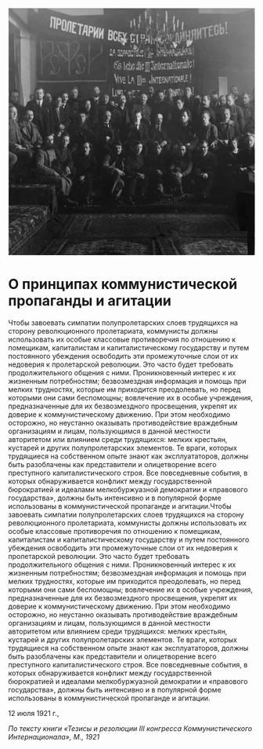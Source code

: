 
![](./img/old/veveLaInternationale.jpg)


# О принципах коммунистической пропаганды и агитации


Чтобы завоевать симпатии
полупролетарских слоев трудящихся на сторону революционного
пролетариата, коммунисты должны использовать их особые классовые
противоречия по отношению к помещикам, капиталистам и капиталистическому
государству и путем постоянного убеждения освободить эти промежуточные
слои от их недоверия к пролетарской революции. Это часто будет требовать
продолжительного общения с ними. Проникновенный интерес к их жизненным
потребностям; безвозмездная информация и помощь при мелких трудностях,
которые им приходится преодолевать, но перед которыми они сами
беспомощны; вовлечение их в особые учреждения, предназначенные для их
безвозмездного просвещения, укрепят их доверие к коммунистическому
движению. При этом необходимо осторожно, но неустанно оказывать
противодействие враждебным организациям и лицам, пользующимся в данной
местности авторитетом или влиянием среди трудящихся: мелких крестьян,
кустарей и других полупролетарских элементов. Те враги, которых
трудящиеся на собственном опыте знают как эксплуататоров, должны быть
разоблачены как представители и олицетворение всего преступного
капиталистического строя. Все повседневные события, в которых
обнаруживается конфликт между государственной бюрократией и идеалами
мелкобуржуазной демократии и «правового государства», должны быть
интенсивно и в популярной форме использованы в коммунистической
пропаганде и агитации.Чтобы завоевать симпатии полупролетарских слоев
трудящихся на сторону революционного пролетариата, коммунисты должны
использовать их особые классовые противоречия по отношению к помещикам,
капиталистам и капиталистическому государству и путем постоянного
убеждения освободить эти промежуточные слои от их недоверия к
пролетарской революции. Это часто будет требовать продолжительного
общения с ними. Проникновенный интерес к их жизненным потребностям;
безвозмездная информация и помощь при мелких трудностях, которые им
приходится преодолевать, но перед которыми они сами беспомощны;
вовлечение их в особые учреждения, предназначенные для их безвозмездного
просвещения, укрепят их доверие к коммунистическому движению. При этом
необходимо осторожно, но неустанно оказывать противодействие враждебным
организациям и лицам, пользующимся в данной местности авторитетом или
влиянием среди трудящихся: мелких крестьян, кустарей и других
полупролетарских элементов. Те враги, которых трудящиеся на собственном
опыте знают как эксплуататоров, должны быть разоблачены как
представители и олицетворение всего преступного капиталистического
строя. Все повседневные события, в которых обнаруживается конфликт между
государственной бюрократией и идеалами мелкобуржуазной демократии и
«правового государства», должны быть интенсивно и в популярной форме
использованы в коммунистической пропаганде и агитации.



12 июля 1921 г.,





*По тексту книги «Тезисы и резолюции III конгресса Коммунистического Интернационала», М., 1921*
